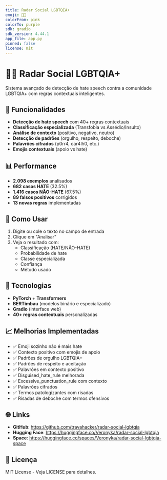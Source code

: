 ```yaml
---
title: Radar Social LGBTQIA+
emoji: 🏳️‍🌈
colorFrom: pink
colorTo: purple
sdk: gradio
sdk_version: 4.44.1
app_file: app.py
pinned: false
license: mit
---
```


# 🏳️‍🌈 Radar Social LGBTQIA+

Sistema avançado de detecção de hate speech contra a comunidade LGBTQIA+ com regras contextuais inteligentes.

## 🚀 Funcionalidades

- **Detecção de hate speech** com 40+ regras contextuais
- **Classificação especializada** (Transfobia vs Assédio/Insulto)
- **Análise de contexto** (positivo, negativo, neutro)
- **Detecção de padrões** (orgulho, respeito, deboche)
- **Palavrões cifrados** (p0rr4, car4lh0, etc.)
- **Emojis contextuais** (apoio vs hate)

## 📊 Performance

- **2.098 exemplos** analisados
- **682 casos HATE** (32.5%)
- **1.416 casos NÃO-HATE** (67.5%)
- **89 falsos positivos** corrigidos
- **13 novas regras** implementadas

## 🎯 Como Usar

1. Digite ou cole o texto no campo de entrada
2. Clique em "Analisar"
3. Veja o resultado com:
   - Classificação (HATE/NÃO-HATE)
   - Probabilidade de hate
   - Classe especializada
   - Confiança
   - Método usado

## 🔧 Tecnologias

- **PyTorch** + **Transformers**
- **BERTimbau** (modelos binário e especializado)
- **Gradio** (interface web)
- **40+ regras contextuais** personalizadas

## 📈 Melhorias Implementadas

- ✅ Emoji sozinho não é mais hate
- ✅ Contexto positivo com emojis de apoio
- ✅ Padrões de orgulho LGBTQIA+
- ✅ Padrões de respeito e aceitação
- ✅ Palavrões em contexto positivo
- ✅ Disguised_hate_rule melhorada
- ✅ Excessive_punctuation_rule com contexto
- ✅ Palavrões cifrados
- ✅ Termos patologizantes com risadas
- ✅ Risadas de deboche com termos ofensivos

## 🌐 Links

- **GitHub**: https://github.com/travahacker/radar-social-lgbtqia
- **Hugging Face**: https://huggingface.co/Veronyka/radar-social-lgbtqia
- **Space**: https://huggingface.co/spaces/Veronyka/radar-social-lgbtqia-space

## 📄 Licença

MIT License - Veja LICENSE para detalhes.